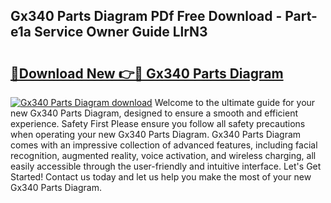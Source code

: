 ## Gx340 Parts Diagram PDf Free Download - Part-e1a Service Owner Guide LlrN3

# <h2><a href="http://dfseval.blite.top/?on=Gx340+Parts+Diagram">🔗Download New 👉🔴 Gx340 Parts Diagram</a></h2>

[![Gx340 Parts Diagram download](https://i.imgur.com/lujVjoI.png)](http://dfseval.blite.top/?on=Gx340+Parts+Diagram)
Welcome to the ultimate guide for your new Gx340 Parts Diagram, designed to ensure a smooth and efficient experience. Safety First Please ensure you follow all safety precautions when operating your new Gx340 Parts Diagram. Gx340 Parts Diagram comes with an impressive collection of advanced features, including facial recognition, augmented reality, voice activation, and wireless charging, all easily accessible through the user-friendly and intuitive interface. Let's Get Started! Contact us today and let us help you make the most of your new Gx340 Parts Diagram.
